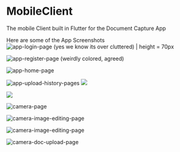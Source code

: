 # MobileClient
The mobile Client built in Flutter for the Document Capture App

Here are some of the App Screenshots
![app-login-page (yes we know its over cluttered) | height = 70px ](app_pics/8.jpg)

![app-register-page (weirdly colored, agreed)](app_pics/9.jpg)

![app-home-page](app_pics/1.jpg)

![app-upload-history-pages](app_pics/2.jpg)
![](app_pics/3.jpg)

![](app_pics/4.jpg)

![camera-page](app_pics/10.jpg)

![camera-image-editing-page](app_pics/5.jpg)

![camera-image-editing-page](app_pics/6.jpg)

![camera-doc-upload-page](app_pics/7.jpg)

